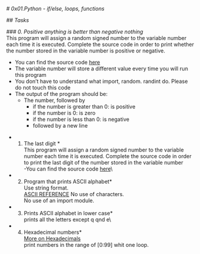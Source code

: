 *# 0x01.Python - if/else, loops, functions*

*## Tasks*

*### 0. Positive anything is better than negative nothing*\
This program will assign a random signed number to the variable number each time it is executed. Complete the source code in order to print whether the number stored in the variable number is positive or negative.

   - You can find the source code [here](https://github.com/holbertonschool/0x01.py/blob/master/0-positive_or_negative_py)
   - The variable number will store a different value every time you will run this program
   - You don’t have to understand what import, random. randint do. Please do not touch this code
   - The output of the program should be:
        * The number, followed by
           * if the number is greater than 0: is positive
           * if the number is 0: is zero
           * if the number is less than 0: is negative
           * followed by a new line


* 1. The last digit *\
This program will assign a random signed number to the variable number each time it is executed. Complete the source code in order to print the last digit of the number stored in the variable number\
	-You can find the source code [here](https://github.com/holbertonschool/0x01.py/blob/master/1-last_digit_py)\

* 2. Program that prints ASCII alphabet*\
Use string format.\
[ASCII REFERENCE](https://www.w3schools.com/charsets/ref_html_ascii.asp)
No use of characters.\
No use of an import module.

* 3. Prints ASCII alphabet in lower case*\
prints all the letters except q qnd e\
 
* 4. Hexadecimal numbers*\
[More on Hexadecimals](https://www.techtarget.com/whatis/definition/hexadecimal)\
print numbers in the range of [0:99] whit one loop.






























